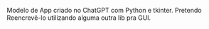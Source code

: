 Modelo de App criado no ChatGPT com Python e tkinter. Pretendo Reencrevê-lo utilizando alguma outra lib pra GUI.
